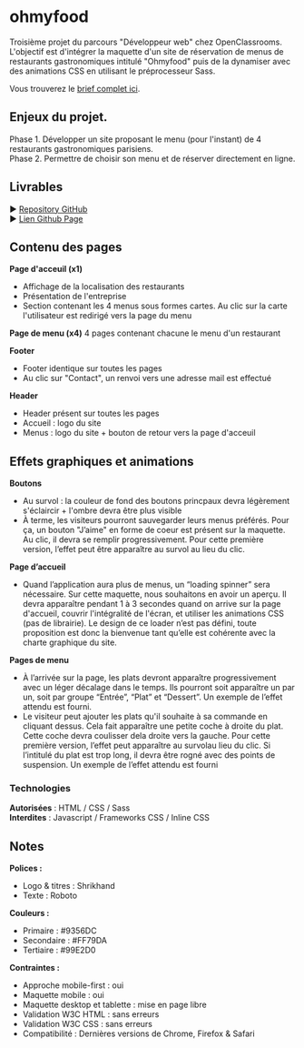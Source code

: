 # ohmyfood
Troisième projet du parcours "Développeur web" chez OpenClassrooms. </br>
L'objectif est d'intégrer la maquette d'un site de réservation de menus de restaurants gastronomiques intitulé "Ohmyfood" puis de la dynamiser avec des animations CSS en utilisant le préprocesseur Sass.</br>

Vous trouverez le [brief complet ici](https://s3-eu-west-1.amazonaws.com/course.oc-static.com/projects/DW_P3/Brief%20cre%CC%81atif%20-%20Ohmyfood!.pdf).


## Enjeux du projet.
Phase 1. Développer un site proposant le menu (pour l'instant) de 4 restaurants gastronomiques parisiens.</br>
Phase 2. Permettre de choisir son menu et de réserver directement en ligne.

## Livrables
► [Repository GitHub](https://github.com/AlexisTisserand/AlexisTisserand_3_24112020)</br>
► [Lien Github Page](https://alexistisserand.github.io/AlexisTisserand_3_24112020/)

## Contenu des pages

**Page d'acceuil (x1)** 
- Affichage de la localisation des restaurants
- Présentation de l'entreprise
- Section contenant les 4 menus sous formes cartes. Au clic sur la carte l'utilisateur est redirigé vers la page du menu

**Page de menu (x4)**
4 pages contenant chacune le menu d'un restaurant

**Footer**
- Footer identique sur toutes les pages
- Au clic sur "Contact", un renvoi vers une adresse mail est effectué

**Header**
- Header présent sur toutes les pages
- Accueil : logo du site
- Menus : logo du site + bouton de retour vers la page d'acceuil

## Effets graphiques et animations ##

**Boutons** 
- Au survol : la couleur de fond des boutons princpaux devra légèrement s'éclaircir + l'ombre devra être plus visible
- À terme, les visiteurs pourront sauvegarder leurs menus préférés. Pour ça, un bouton "J’aime" en forme de coeur est présent sur la maquette. Au clic, il devra se remplir progressivement. Pour cette première version, l’effet peut être apparaître au survol au lieu du clic.

**Page d’accueil**
- Quand l’application aura plus de menus, un “loading spinner” sera nécessaire. Sur cette maquette, nous souhaitons en avoir un aperçu. Il devra apparaître pendant 1 à 3 secondes quand on arrive sur la page d'accueil, couvrir l'intégralité de l'écran, et utiliser les animations CSS (pas de librairie). Le design de ce loader n’est pas défini, toute proposition est donc la bienvenue tant qu’elle est cohérente avec la charte graphique du site.

**Pages de menu**
- À l’arrivée sur la page, les plats devront apparaître progressivement avec un léger décalage dans le temps. Ils pourront soit apparaître un par un, soit par groupe “Entrée”, “Plat” et “Dessert”. Un exemple de l’effet attendu est fourni.
- Le visiteur peut ajouter les plats qu'il souhaite à sa commande en cliquant dessus. Cela fait apparaître une petite coche à droite du plat. Cette coche devra coulisser dela droite vers la gauche. Pour cette première version, l’effet peut apparaître au survolau lieu du clic. Si l’intitulé du plat est trop long, il devra être rogné avec des points de suspension. Un exemple de l’effet attendu est fourni

### Technologies

**Autorisées** : HTML / CSS / Sass</br>
**Interdites** : Javascript / Frameworks CSS / Inline CSS

## Notes ##

**Polices :**
- Logo & titres : Shrikhand
- Texte : Roboto

**Couleurs :**
- Primaire : #9356DC
- Secondaire : #FF79DA
- Tertiaire : #99E2D0

**Contraintes :**
- Approche mobile-first : oui
- Maquette mobile : oui
- Maquette desktop et tablette : mise en page libre
- Validation W3C HTML : sans erreurs
- Validation W3C CSS : sans erreurs
- Compatibilité : Dernières versions de Chrome, Firefox & Safari


